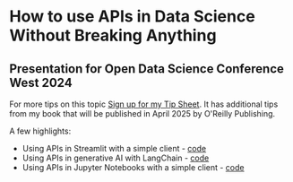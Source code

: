 # How to use APIs in Data Science Without Breaking Anything
## Presentation for Open Data Science Conference West 2024

For more tips on this topic  [Sign up for my Tip Sheet](https://tips.handsonapibook.com/). It has additional tips from my book that will be published in April 2025 by O'Reilly Publishing.

A few highlights:

* Using APIs in Streamlit with a simple client - [code](/streamlit_with_client/)
* Using APIs in generative AI with LangChain - [code](/notebooks_with_ai/)
* Using APIs in Jupyter Notebooks with a simple client - [code](/notebooks_with_client/)
